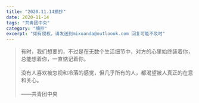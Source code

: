 ```yaml
---
title: "2020.11.14摘抄"
date: 2020-11-14
tags: "共青团中央"
category: "摘抄"
excerpt: "如有侵权，请发送到mixuanda@outloook.com 回复可能不及时"
---
```




> 有时，我们想要的，不过是在无数个生活细节中，对方的心里始终装着你，总能想着你，一直惦记着你。<br><br>
没有人喜欢被忽视和冷落的感觉，但几乎所有的人，都渴望被人真正的在意和关心。<br><br>
——共青团中央
